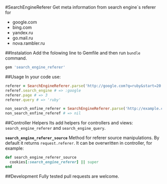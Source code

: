 #SearchEngineReferer
Get meta information from search engine`s referer for

* google.com
* bing.com
* yandex.ru
* go.mail.ru
* nova.rambler.ru

##Instalation
Add the folowing line to Gemfile and then run `bundle` command.

```ruby
gem 'search_engine_referer'
```

##Usage
In your code use:

```ruby
referer = SearchEngineReferer.parse('http://google.com?q=ruby&start=20')
referef.search_engine # => :google
referer.page # => 3
referer.query # => 'ruby'

non_search_enfine_referer = SearchEngineReferer.parse('http://example.com?q=ruby')
non_search_enfine_referef # => nil
```

##Controller Helpers
Its add helpers for controllers and views: `search_engine_referer` and `search_engine_query`.

**`search_engine_referer_source`**
Method for referer source manipulations.
By default it returns `request.referer`. It can be overwritten in controller, for example:

```ruby
def search_engine_referer_source
  cookies[:search_engine_referer] || super
end
```

##Development
Fully tested pull requests are welcome.
